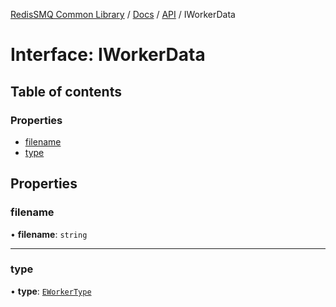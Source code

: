 [RedisSMQ Common Library](../../../README.md) / [Docs](../../README.md) / [API](../README.md) / IWorkerData

# Interface: IWorkerData

## Table of contents

### Properties

- [filename](IWorkerData.md#filename)
- [type](IWorkerData.md#type)

## Properties

### filename

• **filename**: `string`

___

### type

• **type**: [`EWorkerType`](../enums/EWorkerType.md)
